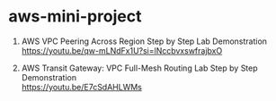 # aws-mini-project
1. AWS VPC Peering Across Region Step by Step Lab Demonstration   
   https://youtu.be/qw-mLNdFx1U?si=lNccbvxswfrajbxO
   
3. AWS Transit Gateway: VPC Full-Mesh Routing Lab Step by Step Demonstration	
   https://youtu.be/E7cSdAHLWMs
